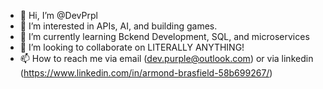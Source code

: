 - 👋 Hi, I’m @DevPrpl
- 👀 I’m interested in APIs, AI, and building games.
- 🌱 I’m currently learning Bckend Development, SQL, and microservices
- 💞️ I’m looking to collaborate on LITERALLY ANYTHING!
- 📫 How to reach me via email (dev.purple@outlook.com) or via linkedin (https://www.linkedin.com/in/armond-brasfield-58b699267/)

<!---
DevPrpl/DevPrpl is a ✨ special ✨ repository because its `README.md` (this file) appears on your GitHub profile.
You can click the Preview link to take a look at your changes.
--->
